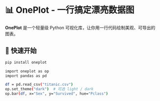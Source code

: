 # 📊 OnePlot - 一行搞定漂亮数据图

**OnePlot** 是一个轻量级 Python 可视化库，让你用一行代码绘制美观、可导出的图表。

## 🚀 快速开始

```bash
pip install oneplot

import oneplot as op
import pandas as pd

df = pd.read_csv("titanic.csv")
op.set_theme("dark")  # 可选 light / dark
op.bar(df, x="Sex", y="Survived", hue="Pclass")
```
